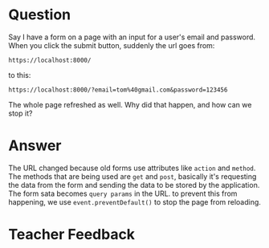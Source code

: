 # Question
Say I have a form on a page with an input for a user's email and password. When you click the submit button, suddenly the url goes from:

```plaintext
https://localhost:8000/
```
to this:
```plaintext
https://localhost:8000/?email=tom%40gmail.com&password=123456
```

The whole page refreshed as well. Why did that happen, and how can we stop it?

# Answer
The URL changed because old forms use attributes like `action` and `method`. The methods that are being used are `get` and `post`, basically it's requesting the data from the form and sending the data to be stored by the application. The form sata becomes `query params` in the URL. to prevent this from happening, we use `event.preventDefault()` to stop the page from reloading.

# Teacher Feedback